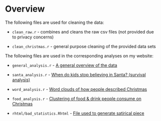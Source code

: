 # Overview

The following files are used for cleaning the data:

* `clean_raw.r` - combines and cleans the raw csv files (not provided due to privacy concerns)

* `clean_christmas.r` - general purpose cleaning of the provided data sets

The following files are used in the corresponding analyses on my website:

* `general_analysis.r` - [A general overview of the data](http://maxcandocia.com/article/2017/Dec/19/christmas-survey-part1/)

* `santa_analysis.r` - [When do kids stop believing in Santa? (survival analysis)](http://maxcandocia.com/article/2017/Dec/20/when-do-kids-stop-believing-in-santa/)

* `word_analysis.r` - [Word clouds of how people described Christmas](http://maxcandocia.com/article/2017/Dec/21/christmas-in-wordclouds/)

* `food_analysis.r` - [Clustering of food & drink people consume on Christmas](http://maxcandocia.com/article/2017/Dec/22/analyzing-christmas-food/)

* `rhtml/bad_statistics.Rhtml` - [File used to generate satirical piece](http://maxcandocia.com/article/2017/Dec/23/unpleasant-stats-santa-turns-kids-from-christianity/)